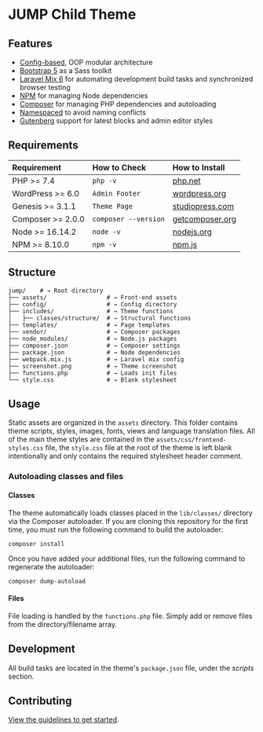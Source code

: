 # JUMP Child Theme

## Features

- [Config-based](https://www.alainschlesser.com/config-files-for-reusable-code/), OOP modular architecture
- [Bootstrap 5](https://getbootstrap.com) as a Sass toolkit
- [Laravel Mix 6](https://laravel-mix.com/) for automating development build tasks and synchronized browser testing
- [NPM](https://www.npmjs.com/) for managing Node dependencies
- [Composer](https://getcomposer.org/) for managing PHP dependencies and autoloading
- [Namespaced](http://php.net/manual/en/language.namespaces.basics.php) to avoid naming conflicts
- [Gutenberg](https://wordpress.org/plugins/gutenberg/) support for latest blocks and admin editor styles

## Requirements

| Requirement | How to Check | How to Install |
| :---------- | :----------- | :------------- |
| PHP >= 7.4 | `php -v` | [php.net](http://php.net/manual/en/install.php) |
| WordPress >= 6.0 | `Admin Footer` | [wordpress.org](https://codex.wordpress.org/Installing_WordPress) |
| Genesis >= 3.1.1 | `Theme Page` | [studiopress.com](http://www.shareasale.com/r.cfm?b=346198&u=1459023&m=28169&urllink=&afftrack=) |
| Composer >= 2.0.0 | `composer --version` | [getcomposer.org](https://getcomposer.org/doc/00-intro.md#installation-linux-unix-osx) |
| Node >= 16.14.2 | `node -v` | [nodejs.org](https://nodejs.org/) |
| NPM >= 8.10.0 | `npm -v` | [npm.js](https://www.npmjs.com/) |

## Structure

```shell
jump/    # → Root directory
├── assets/         		# → Front-end assets
├── config/         		# → Config directory
├── includes/       		# → Theme functions
│   ├── classes/structure/  # → Structural functions
├── templates/      		# → Page templates
├── vendor/         		# → Composer packages
├── node_modules/   		# → Node.js packages
├── composer.json   		# → Composer settings
├── package.json    		# → Node dependencies
├── webpack.mix.js  		# → Laravel mix config
├── screenshot.png  		# → Theme screenshot
├── functions.php   		# → Loads init files
└── style.css       		# → Blank stylesheet
```

## Usage

Static assets are organized in the `assets` directory. This folder contains theme scripts, styles, images, fonts, views and language translation files. All of the main theme styles are contained in the `assets/css/frontend-styles.css` file, the `style.css` file at the root of the theme is left blank intentionally and only contains the required stylesheet header comment. 

### Autoloading classes and files

#### Classes

The theme automatically loads classes placed in the `lib/classes/` directory via the Composer autoloader. If you are cloning this repository for the first time, you must run the following command to build the autoloader:

```shell
composer install
```

Once you have added your additional files, run the following command to regenerate the autoloader:

```shell
composer dump-autoload
```

#### Files

File loading is handled by the `functions.php` file. Simply add or remove files from the directory/filename array. 

## Development

All build tasks are located in the theme's `package.json` file, under the *scripts* section.

## Contributing

[View the guidelines to get started](./CONTRIBUTING.md).